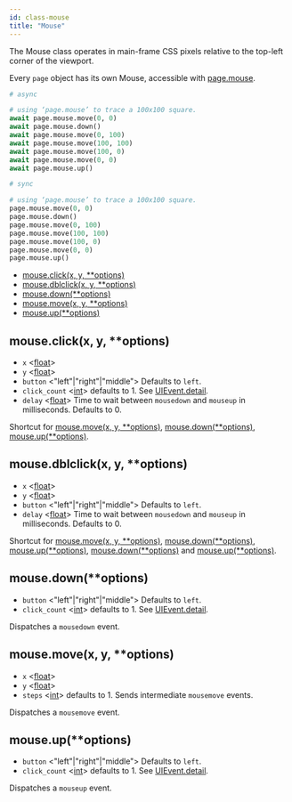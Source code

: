 ```yaml
---
id: class-mouse
title: "Mouse"
---
```



The Mouse class operates in main-frame CSS pixels relative to the top-left corner of the viewport.

Every `page` object has its own Mouse, accessible with [page.mouse](./api/class-page.md#pagemouse).

```py
# async

# using ‘page.mouse’ to trace a 100x100 square.
await page.mouse.move(0, 0)
await page.mouse.down()
await page.mouse.move(0, 100)
await page.mouse.move(100, 100)
await page.mouse.move(100, 0)
await page.mouse.move(0, 0)
await page.mouse.up()
```

```py
# sync

# using ‘page.mouse’ to trace a 100x100 square.
page.mouse.move(0, 0)
page.mouse.down()
page.mouse.move(0, 100)
page.mouse.move(100, 100)
page.mouse.move(100, 0)
page.mouse.move(0, 0)
page.mouse.up()
```


- [mouse.click(x, y, **options)](./api/class-mouse.md#mouseclickx-y-options)
- [mouse.dblclick(x, y, **options)](./api/class-mouse.md#mousedblclickx-y-options)
- [mouse.down(**options)](./api/class-mouse.md#mousedownoptions)
- [mouse.move(x, y, **options)](./api/class-mouse.md#mousemovex-y-options)
- [mouse.up(**options)](./api/class-mouse.md#mouseupoptions)

## mouse.click(x, y, **options)
- `x` <[float]>
- `y` <[float]>
- `button` <"left"|"right"|"middle"> Defaults to `left`.
- `click_count` <[int]> defaults to 1. See [UIEvent.detail].
- `delay` <[float]> Time to wait between `mousedown` and `mouseup` in milliseconds. Defaults to 0.

Shortcut for [mouse.move(x, y, **options)](./api/class-mouse.md#mousemovex-y-options), [mouse.down(**options)](./api/class-mouse.md#mousedownoptions), [mouse.up(**options)](./api/class-mouse.md#mouseupoptions).

## mouse.dblclick(x, y, **options)
- `x` <[float]>
- `y` <[float]>
- `button` <"left"|"right"|"middle"> Defaults to `left`.
- `delay` <[float]> Time to wait between `mousedown` and `mouseup` in milliseconds. Defaults to 0.

Shortcut for [mouse.move(x, y, **options)](./api/class-mouse.md#mousemovex-y-options), [mouse.down(**options)](./api/class-mouse.md#mousedownoptions), [mouse.up(**options)](./api/class-mouse.md#mouseupoptions), [mouse.down(**options)](./api/class-mouse.md#mousedownoptions) and [mouse.up(**options)](./api/class-mouse.md#mouseupoptions).

## mouse.down(**options)
- `button` <"left"|"right"|"middle"> Defaults to `left`.
- `click_count` <[int]> defaults to 1. See [UIEvent.detail].

Dispatches a `mousedown` event.

## mouse.move(x, y, **options)
- `x` <[float]>
- `y` <[float]>
- `steps` <[int]> defaults to 1. Sends intermediate `mousemove` events.

Dispatches a `mousemove` event.

## mouse.up(**options)
- `button` <"left"|"right"|"middle"> Defaults to `left`.
- `click_count` <[int]> defaults to 1. See [UIEvent.detail].

Dispatches a `mouseup` event.

[Accessibility]: ./api/class-accessibility.md "Accessibility"
[Browser]: ./api/class-browser.md "Browser"
[BrowserContext]: ./api/class-browsercontext.md "BrowserContext"
[BrowserType]: ./api/class-browsertype.md "BrowserType"
[CDPSession]: ./api/class-cdpsession.md "CDPSession"
[ChromiumBrowserContext]: ./api/class-chromiumbrowsercontext.md "ChromiumBrowserContext"
[ConsoleMessage]: ./api/class-consolemessage.md "ConsoleMessage"
[Dialog]: ./api/class-dialog.md "Dialog"
[Download]: ./api/class-download.md "Download"
[ElementHandle]: ./api/class-elementhandle.md "ElementHandle"
[FileChooser]: ./api/class-filechooser.md "FileChooser"
[Frame]: ./api/class-frame.md "Frame"
[JSHandle]: ./api/class-jshandle.md "JSHandle"
[Keyboard]: ./api/class-keyboard.md "Keyboard"
[Mouse]: ./api/class-mouse.md "Mouse"
[Page]: ./api/class-page.md "Page"
[Playwright]: ./api/class-playwright.md "Playwright"
[Request]: ./api/class-request.md "Request"
[Response]: ./api/class-response.md "Response"
[Route]: ./api/class-route.md "Route"
[Selectors]: ./api/class-selectors.md "Selectors"
[TimeoutError]: ./api/class-timeouterror.md "TimeoutError"
[Touchscreen]: ./api/class-touchscreen.md "Touchscreen"
[Video]: ./api/class-video.md "Video"
[WebSocket]: ./api/class-websocket.md "WebSocket"
[Worker]: ./api/class-worker.md "Worker"
[Element]: https://developer.mozilla.org/en-US/docs/Web/API/element "Element"
[Evaluation Argument]: ./core-concepts.md#evaluationargument "Evaluation Argument"
[Promise]: https://developer.mozilla.org/en-US/docs/Web/JavaScript/Reference/Global_Objects/Promise "Promise"
[iterator]: https://developer.mozilla.org/en-US/docs/Web/JavaScript/Reference/Iteration_protocols "Iterator"
[origin]: https://developer.mozilla.org/en-US/docs/Glossary/Origin "Origin"
[selector]: https://developer.mozilla.org/en-US/docs/Web/CSS/CSS_Selectors "selector"
[Serializable]: https://developer.mozilla.org/en-US/docs/Web/JavaScript/Reference/Global_Objects/JSON/stringify#Description "Serializable"
[UIEvent.detail]: https://developer.mozilla.org/en-US/docs/Web/API/UIEvent/detail "UIEvent.detail"
[UnixTime]: https://en.wikipedia.org/wiki/Unix_time "Unix Time"
[xpath]: https://developer.mozilla.org/en-US/docs/Web/XPath "xpath"

[Any]: https://docs.python.org/3/library/typing.html#typing.Any "Any"
[bool]: https://docs.python.org/3/library/stdtypes.html "bool"
[Callable]: https://docs.python.org/3/library/typing.html#typing.Callable "Callable"
[EventContextManager]: https://docs.python.org/3/reference/datamodel.html#context-managers "Event context manager"
[Dict]: https://docs.python.org/3/library/typing.html#typing.Dict "Dict"
[float]: https://docs.python.org/3/library/stdtypes.html#numeric-types-int-float-complex "float"
[int]: https://docs.python.org/3/library/stdtypes.html#numeric-types-int-float-complex "int"
[List]: https://docs.python.org/3/library/typing.html#typing.List "List"
[NoneType]: https://docs.python.org/3/library/constants.html#None "None"
[Pattern]: https://docs.python.org/3/library/re.html "Pattern"
[URL]: https://en.wikipedia.org/wiki/URL "URL"
[pathlib.Path]: https://realpython.com/python-pathlib/ "pathlib.Path"
[str]: https://docs.python.org/3/library/stdtypes.html#text-sequence-type-str "str"
[Union]: https://docs.python.org/3/library/typing.html#typing.Union "Union"